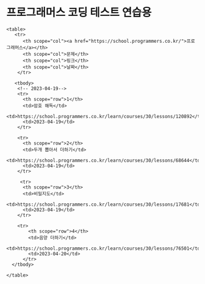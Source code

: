 <!DOCTYPE html>
<html lang="en">
<head>
    <meta charset="UTF-8">
    <meta http-equiv="X-UA-Compatible" content="IE=edge">
    <meta name="viewport" content="width=device-width, initial-scale=1.0">
    <title>프로그래머스 테스트용</title>
</head>
<body>
    <h1>프로그래머스 코딩 테스트 연습용</h1>

    <table>
       <tr>
          <th scope="col"><a href="https://school.programmers.co.kr/">프로그래머스</a></th>
          <th scope="col">문제</th>
          <th scope="col">링크</th>
          <th scope="col">날짜</th>
        </tr>
       
       <tbody>
        <!-- 2023-04-19-->
        <tr>
          <th scope="row">1</th>
          <td>암호 해독</td>
          <td>https://school.programmers.co.kr/learn/courses/30/lessons/120892</td>
          <td>2023-04-19</td>
        </tr>
          
        <tr>
          <th scope="row">2</th>
          <td>두개 뽑아서 더하기</td>
          <td>https://school.programmers.co.kr/learn/courses/30/lessons/68644</td>
          <td>2023-04-19</td>
        </tr>
          
         <tr>
          <th scope="row">3</th>
          <td>비밀지도</td>
          <td>https://school.programmers.co.kr/learn/courses/30/lessons/17681</td>
          <td>2023-04-19</td>
        </tr>

        <tr>
            <th scope="row">4</th>
            <td>음양 더하기</td>
            <td>https://school.programmers.co.kr/learn/courses/30/lessons/76501</td>
            <td>2023-04-20</td>
          </tr>
      </tbody>
    
    </table>
</body>
</html>
